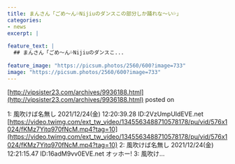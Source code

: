 ```yaml
---
title: まんさん「ごめ～ん💦Nijiuのダンスこの部分しか踊れな～い💦」
categories:
- news
excerpt: |
  
feature_text: |
  ## まんさん「ごめ～ん💦Nijiuのダンスこ...
  
feature_image: "https://picsum.photos/2560/600?image=733"
image: "https://picsum.photos/2560/600?image=733"
---
```


[http://vipsister23.com/archives/9936188.html](http://vipsister23.com/archives/9936188.html)
posted on 

<!--more-->

1: 風吹けば名無し 2021/12/24(金) 12:20:39.28 ID:2VzUmpUIdEVE.net [https://video.twimg.com/ext_tw_video/1345563488710578178/pu/vid/576x1024/fKMz7Yitq970fNcM.mp4?tag=10](https://video.twimg.com/ext_tw_video/1345563488710578178/pu/vid/576x1024/fKMz7Yitq970fNcM.mp4?tag=10) 2: 風吹けば名無し 2021/12/24(金) 12:21:15.47 ID:16adM9vv0EVE.net オッホー! 3: 風吹け...
